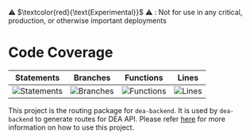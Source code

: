 ⚠️ $\textcolor{red}{\text{Experimental}}$ ⚠️ : Not for use in any critical, production, or otherwise important deployments

# Code Coverage

| Statements                                                                         | Branches                                                                      | Functions                                                                        | Lines                                                                   |
| ---------------------------------------------------------------------------------- | ----------------------------------------------------------------------------- | -------------------------------------------------------------------------------- | ----------------------------------------------------------------------- |
| ![Statements](https://img.shields.io/badge/statements-96.71%25-brightgreen.svg?style=flat) | ![Branches](https://img.shields.io/badge/branches-82.06%25-yellow.svg?style=flat) | ![Functions](https://img.shields.io/badge/functions-99.61%25-brightgreen.svg?style=flat) | ![Lines](https://img.shields.io/badge/lines-96.41%25-brightgreen.svg?style=flat) |

This project is the routing package for `dea-backend`. It is used by `dea-backend` to generate routes for DEA API. Please refer [here](../dea-backend/README.md) for more information on how to use this project.

